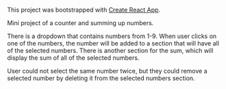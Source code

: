 This project was bootstrapped with [Create React App](https://github.com/facebook/create-react-app).

Mini project of a counter and summing up numbers.

There is a dropdown that contains numbers from 1-9. When user clicks on one of the numbers, the number will be added to a section that will have all of the selected numbers. There is another section for the sum, which will display the sum of all of the selected numbers.

User could not select the same number twice, but they could remove a selected number by deleting it from the selected numbers section.